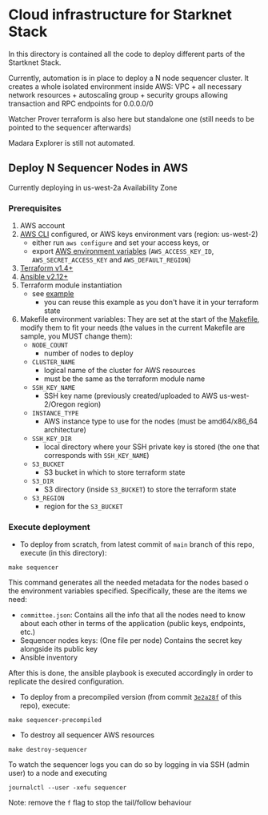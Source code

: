 # Cloud infrastructure for Starknet Stack

In this directory is contained all the code to deploy different parts of the Startknet Stack.

Currently, automation is in place to deploy a N node sequencer cluster. It creates a whole isolated environment inside AWS: VPC + all necessary network resources + autoscaling group + security groups allowing transaction and RPC endpoints for 0.0.0.0/0

Watcher Prover terraform is also here but standalone one (still needs to be pointed to the sequencer afterwards)

Madara Explorer is still not automated.

## Deploy N Sequencer Nodes in AWS

Currently deploying in us-west-2a Availability Zone

### Prerequisites

1. AWS account
2. [AWS CLI](https://docs.aws.amazon.com/cli/latest/userguide/getting-started-install.html) configured, or AWS keys environment vars (region: us-west-2)
    * either run `aws configure` and set your access keys, or
    * export [AWS environment variables](https://docs.aws.amazon.com/cli/latest/userguide/cli-configure-envvars.html) (`AWS_ACCESS_KEY_ID`, `AWS_SECRET_ACCESS_KEY` and `AWS_DEFAULT_REGION`)
3. [Terraform v1.4+](https://developer.hashicorp.com/terraform/tutorials/aws-get-started/install-cli)
4. [Ansible v2.12+](https://docs.ansible.com/ansible/latest/installation_guide/intro_installation.html)
5. Terraform module instantiation
    * see [example](./terraform/example_sequencer_nodes/main.tf#L10-L27)
      * you can reuse this example as you don't have it in your terraform state
6. Makefile environment variables: They are set at the start of the [Makefile](./Makefile), modify them to fit your needs (the values in the current Makefile are sample, you MUST change them):
    * `NODE_COUNT`
      * number of nodes to deploy
    * `CLUSTER_NAME`
      * logical name of the cluster for AWS resources
      * must be the same as the terraform module name
    * `SSH_KEY_NAME`
      * SSH key name (previously created/uploaded to AWS us-west-2/Oregon region)
    * `INSTANCE_TYPE`
      * AWS instance type to use for the nodes (must be amd64/x86_64 architecture)
    * `SSH_KEY_DIR`
      * local directory where your SSH private key is stored (the one that corresponds with `SSH_KEY_NAME`)
    * `S3_BUCKET`
      * S3 bucket in which to store terraform state
    * `S3_DIR`
      * S3 directory (inside `S3_BUCKET`) to store the terraform state
    * `S3_REGION`
      * region for the `S3_BUCKET`

### Execute deployment

* To deploy from scratch, from latest commit of `main` branch of this repo, execute (in this directory):

```shell
make sequencer
```

This command generates all the needed metadata for the nodes based o the environment variables specified. Specifically, these are the items we need:

- `committee.json`: Contains all the info that all the nodes need to know about each other in terms of the application (public keys, endpoints, etc.)
- Sequencer nodes keys: (One file per node) Contains the secret key alongside its public key 
- Ansible inventory

After this is done, the ansible playbook is executed accordingly in order to replicate the desired configuration.

* To deploy from a precompiled version (from commit [`3e2a28f`](https://github.com/lambdaclass/starknet_stack/tree/3e2a28f/sequencer) of this repo), execute:

```shell
make sequencer-precompiled
```

* To destroy all sequencer AWS resources

```shell
make destroy-sequencer
```

To watch the sequencer logs you can do so by logging in via SSH (admin user) to a node and executing

```shell
journalctl --user -xefu sequencer
```

Note: remove the `f` flag to stop the tail/follow behaviour
